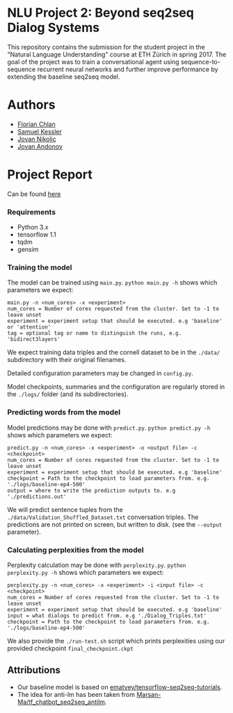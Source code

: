 # NLU Project 2: Beyond seq2seq Dialog Systems
This repository contains the submission for the student project in the "Natural Language Understanding" course at ETH Zürich in spring 2017. The goal of the project was to train a conversational agent using sequence-to-sequence recurrent neural networks and further improve performance by extending the baseline seq2seq model.

# Authors

* [Florian Chlan](https://github.com/flock0)
* [Samuel Kessler](https://github.com/skezle)
* [Jovan Nikolic](https://github.com/jovan-ioanis)
* [Jovan Andonov](https://github.com/ac1dxtrem)

# Project Report
Can be found [here](https://github.com/skezle/ethz-nlu-seq2seq/blob/master/report/nlu-project-2.pdf)

### Requirements

* Python 3.x
* tensorflow 1.1
* tqdm
* gensim

### Training the model

The model can be trained using `main.py`. `python main.py -h` shows which parameters we expect:
```
main.py -n <num_cores> -x <experiment>
num_cores = Number of cores requested from the cluster. Set to -1 to leave unset
experiment = experiment setup that should be executed. e.g 'baseline' or 'attention'
tag = optional tag or name to distinguish the runs, e.g. 'bidirect3layers'
```
We expect training data triples and the cornell dataset to be in the `./data/` subdirectory with their original filenames.

Detailed configuration parameters may be changed in `config.py`.

Model checkpoints, summaries and the configuration are regularly stored in the `./logs/` folder (and its subdirectories).

### Predicting words from the model

Model predictions may be done with `predict.py`. `python predict.py -h` shows which parameters we expect:
```
predict.py -n <num_cores> -x <experiment> -o <output file> -c <checkpoint>
num_cores = Number of cores requested from the cluster. Set to -1 to leave unset
experiment = experiment setup that should be executed. e.g 'baseline'
checkpoint = Path to the checkpoint to load parameters from. e.g. './logs/baseline-ep4-500'
output = where to write the prediction outputs to. e.g './predictions.out'
```
We will predict sentence tuples from the `./data/Validation_Shuffled_Dataset.txt` conversation triples.
The predictions are not printed on screen, but written to disk. (see the `--output` parameter).

### Calculating perplexities from the model

Perplexity calculation may be done with `perplexity.py`. `python perplexity.py -h` shows which parameters we expect:
```
perplexity.py -n <num_cores> -x <experiment> -i <input file> -c <checkpoint>
num_cores = Number of cores requested from the cluster. Set to -1 to leave unset
experiment = experiment setup that should be executed. e.g 'baseline'
input = what dialogs to predict from. e.g './Dialog_Triples.txt'
checkpoint = Path to the checkpoint to load parameters from. e.g. './logs/baseline-ep4-500'
```

We also provide the `./run-test.sh` script which prints perplexities using our provided checkpoint `final_checkpoint.ckpt`

## Attributions

* Our baseline model is based on [ematvey/tensorflow-seq2seq-tutorials](https://github.com/ematvey/tensorflow-seq2seq-tutorials).
* The idea for anti-lm has been taken from [Marsan-Ma/tf_chatbot_seq2seq_antilm](https://github.com/Marsan-Ma/tf_chatbot_seq2seq_antilm).
